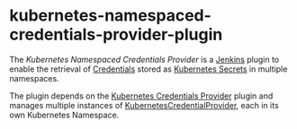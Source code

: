 # kubernetes-namespaced-credentials-provider-plugin

The *Kubernetes Namespaced Credentials Provider* is a [Jenkins](https://jenkins.io) plugin to enable the retrieval of [Credentials](https://plugins.jenkins.io/credentials) stored as [Kubernetes Secrets](https://kubernetes.io/docs/concepts/configuration/secret/) in multiple namespaces.

The plugin depends on the [Kubernetes Credentials Provider](https://plugins.jenkins.io/kubernetes-credentials-provider) plugin and manages multiple instances of [KubernetesCredentialProvider](https://github.com/jenkinsci/kubernetes-credentials-provider-plugin/blob/master/src/main/java/com/cloudbees/jenkins/plugins/kubernetes_credentials_provider/KubernetesCredentialProvider.java), each in its own Kubernetes Namespace.